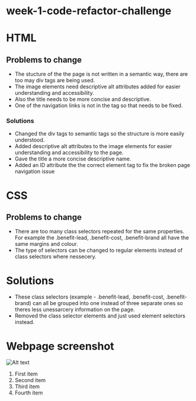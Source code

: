 # week-1-code-refactor-challenge

# HTML

## Problems to change

- The stucture of the the page is not written in a semantic way, there are too may div tags are being used. 
- The image elements need descriptive alt attributes added for easier understanding and accessibility. 
- Also the title needs to be more concise and descriptive.
- One of the navigation links is not in the tag so that needs to be fixed.

### Solutions

- Changed the div tags to semantic tags so the structure is more easily understood. 
- Added descriptive alt attributes to the image elements for easier understanding and accessibility to the page.
- Gave the title a more concise descriptive name.
- Added an ID attribute the the correct element tag to fix the broken page navigation issue


# CSS

## Problems to change

- There are too many class selectors repeated for the same properties. For example the .benefit-lead, .benefit-cost, .benefit-brand all have the same margins and colour.
- The type of selectors can be changed to regular elements instead of class selectors where nessecery.

# Solutions

- These class selectors (example - .benefit-lead, .benefit-cost, .benefit-brand) can all be grouped into one instead of three separate ones so theres less unessarcery information on the page.
- Removed the class selector elements and just used element selectors instead.

# Webpage screenshot

![Alt text](./assets/images/Horiseon%20Screenshot.png)


1. First item
2. Second item
3. Third item
4. Fourth item